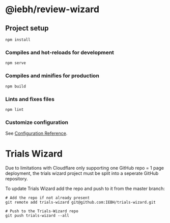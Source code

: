 # @iebh/review-wizard

## Project setup
```
npm install
```

### Compiles and hot-reloads for development
```
npm serve
```

### Compiles and minifies for production
```
npm build
```

### Lints and fixes files
```
npm lint
```

### Customize configuration
See [Configuration Reference](https://cli.vuejs.org/config/).

# Trials Wizard
Due to limitations with Cloudflare only supporting one GitHub repo = 1 page deployment, the trials wizard project must be split into a seperate GitHub repository.

To update Trials Wizard add the repo and push to it from the master branch:

```
# Add the repo if not already present
git remote add trials-wizard git@github.com:IEBH/trials-wizard.git

# Push to the Trials-Wizard repo
git push trials-wizard --all
```
